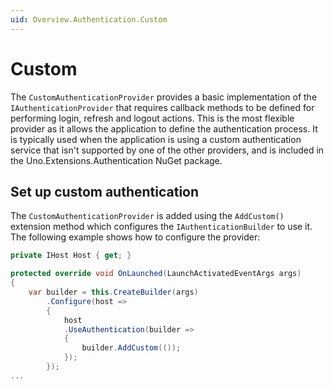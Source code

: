 ```yaml
---
uid: Overview.Authentication.Custom
---
```

# Custom

The `CustomAuthenticationProvider` provides a basic implementation of the `IAuthenticationProvider` that requires callback methods to be defined for performing login, refresh and logout actions. This is the most flexible provider as it allows the application to define the authentication process. It is typically used when the application is using a custom authentication service that isn't supported by one of the other providers, and is included in the Uno.Extensions.Authentication NuGet package.

## Set up custom authentication

The `CustomAuthenticationProvider` is added using the `AddCustom()` extension method which configures the `IAuthenticationBuilder` to use it. The following example shows how to configure the provider:

```csharp
private IHost Host { get; }

protected override void OnLaunched(LaunchActivatedEventArgs args)
{
    var builder = this.CreateBuilder(args)
        .Configure(host => 
        {
            host
            .UseAuthentication(builder => 
            {
                builder.AddCustom(());
            });
        });
...
```

## 